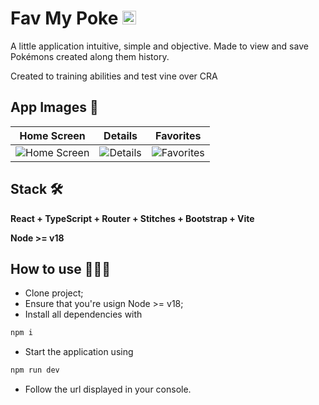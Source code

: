 # Fav My Poke <img src="https://rgallotti.com/img/pokeball.ico" alt="pokeball" style="height: 22px; width:22px;"/>
A little application intuitive, simple and objective. Made to view and save Pokémons created along them history.

Created to training abilities and test vine over CRA 

## App Images 📸

Home Screen | Details | Favorites
------ | ------ | -----
![Home Screen](https://rgallotti.com/img/favmypoke-home.png "Home Screen") | ![Details](https://rgallotti.com/img/favmypoke-details.png "Details") | ![Favorites](https://rgallotti.com/img/favmypoke-favorites.png "Favorites")

## Stack 🛠️
__React + TypeScript + Router + Stitches + Bootstrap + Vite__

__Node >= v18__

## How to use 👨🏻‍🏫
- Clone project;
- Ensure that you're usign Node >= v18;
- Install all dependencies with
```bash
npm i
```
- Start the application using 
```bash
npm run dev
```
- Follow the url displayed in your console.

